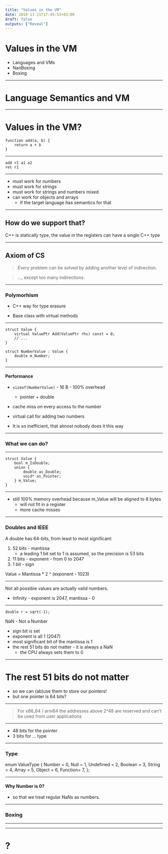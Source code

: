```yaml
---
title: "Values in the VM"
date: 2018-11-21T17:45:53+03:00
draft: false
outputs: ["Reveal"]
---
```


# Values in the VM

- Languages and VMs
- NanBoxing
- Boxing

---

# Language Semantics and VM

---

# Values in the VM?

    function add(a, b) {
        return a + b
    }


---

    add r1 a1 a2
    ret r1

---

- must work for numbers
- must work for strings
- must work for strings and numbers mixed
- can work for objects and arrays
    - if the target language has semantics for that

---

## How do we support that?

C++ is statically type, the value in the registers can have a single C++ type

---

## Axiom of CS

> *Every* problem can be solved by adding another level of indirection.

> ..., except too many indirections.

---

### Polymorhism

- C++ way for type erasure

- Base class with virtual methods

---

    struct Value {
        virtual ValuePtr Add(ValuePtr rhs) const = 0;
        // ...
    }

    struct NumberValue : Value {
        double m_Number;
    }

---

#### Performance

- `sizeof(NumberValue)` - 16 B - 100% overhead
    - pointer + double
- cache miss on every access to the number
- virtual call for adding two numbers

- It is so inefficient, that almost nobody does it this way

---
### What we can do?

---

    struct Value {
        bool m_IsDouble;
        union {
            double as_Double;
            void* as_Pointer;
        } m_Value;
    }

---

- still 100% memory overhead because m_Value will be aligned to 8 bytes
    - will not fit in a register
    - more cache misses

---
### Doubles and IEEE 

A double has 64-bits, from least to most significant:

1. 52 bits - mantissa
    - a leading 1 bit set to 1 is assumed, so the precision is 53 bits
2. 11 bits - exponent - from 0 to 2047
3. 1 bit - sign

Value = Mantissa * 2 ^ (exponent - 1023)

---

Not all possible values are actually valid numbers.

- Infinity - exponent is 2047, mantissa - 0


---

    double r = sqrt(-1);

 NaN - Not a Number

- sign bit is set
- exponent is all 1 (2047)
- most significant bit of the mantissa is 1
- the rest 51 bits do not matter - it is always a NaN
    - the CPU always sets them to 0


---
# The rest 51 bits do not matter

- so we can (ab)use them to store our pointers!
- but one pointer is 64 bits?

---

> For x86_64 / arm64 the addresses above 2^48 are reserved and can't be used
> from user applications

---

- 48 bits for the pointer
- 3 bits for ... type

---
### Type

enum ValueType {
    Number = 0,
    Null = 1,
    Undefined = 2,
    Boolean = 3,
    String = 4,
    Array = 5,
    Object = 6,
    Function= 7,
};

---
#### Why Number is 0?

- so that we treat regular NaNs as numbers.



---

### Boxing

---

---

# ?
